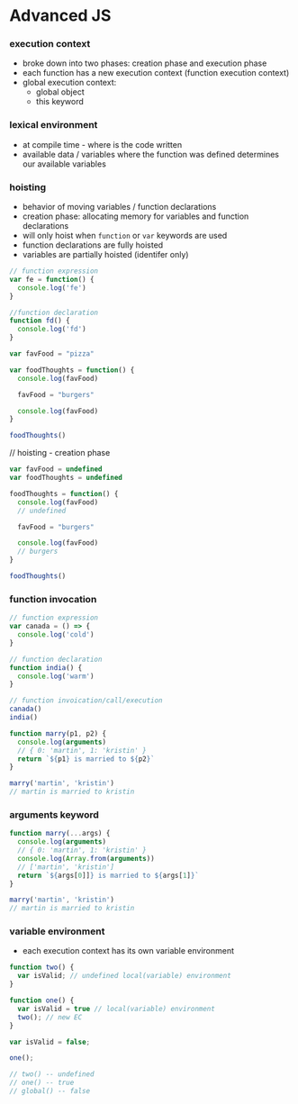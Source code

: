 # Advanced JS

### execution context

- broke down into two phases: creation phase and execution phase
- each function has a new execution context (function execution context)
- global execution context:
  - global object
  - this keyword

### lexical environment

- at compile time - where is the code written
- available data / variables where the function was defined determines our available variables

### hoisting

- behavior of moving variables / function declarations
- creation phase: allocating memory for variables and function declarations
- will only hoist when `function` or `var` keywords are used
- function declarations are fully hoisted
- variables are partially hoisted (identifer only)

```js
// function expression
var fe = function() {
  console.log('fe')
}
```

```js
//function declaration
function fd() {
  console.log('fd')
}
```

```js
var favFood = "pizza"

var foodThoughts = function() {
  console.log(favFood)

  favFood = "burgers"

  console.log(favFood)
}

foodThoughts()
```

// hoisting - creation phase
```js
var favFood = undefined
var foodThoughts = undefined

foodThoughts = function() {
  console.log(favFood)
  // undefined

  favFood = "burgers"

  console.log(favFood)
  // burgers
}

foodThoughts()
```
### function invocation

```js
// function expression
var canada = () => {
  console.log('cold')
}

// function declaration
function india() {
  console.log('warm')
}

// function invoication/call/execution
canada()
india()

function marry(p1, p2) {
  console.log(arguments)
  // { 0: 'martin', 1: 'kristin' }
  return `${p1} is married to ${p2}`
}

marry('martin', 'kristin')
// martin is married to kristin
```

### arguments keyword

```js
function marry(...args) {
  console.log(arguments)
  // { 0: 'martin', 1: 'kristin' }
  console.log(Array.from(arguments))
  // ['martin', 'kristin']
  return `${args[0]]} is married to ${args[1]}`
}

marry('martin', 'kristin')
// martin is married to kristin
```

### variable environment

- each execution context has its own variable environment

```js
function two() {
  var isValid; // undefined local(variable) environment
}

function one() {
  var isValid = true // local(variable) environment
  two(); // new EC
}

var isValid = false;

one();

// two() -- undefined
// one() -- true
// global() -- false
```